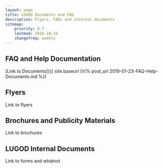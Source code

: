 ```yaml
---
layout: page
title: LUGOD Documents and FAQ
description: Flyers, FAQs and internal documents
sitemap:
    priority: 0.7
    lastmod: 2018-10-16
    changefreq: weekly
---
```

## FAQ and Help Documentation

[Link to Documents]({{ site.baseurl }}{% post_url 2019-01-23-FAQ-Help-Documents.md %})

## Flyers

Link to flyers

## Brochures and Publicity Materials

Link to brochures

## LUGOD Internal Documents

Link to forms and whatnot
